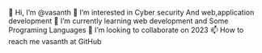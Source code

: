 👋 Hi, I’m @vasanth
👀 I’m interested in Cyber security And web,application development
🌱 I’m currently learning web development and Some Programing Languages
💞️ I’m looking to collaborate on 2023
📫 How to reach me vasanth at GitHub
